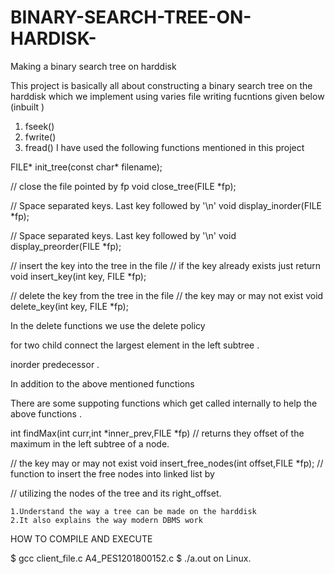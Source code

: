 # BINARY-SEARCH-TREE-ON-HARDISK-
Making a binary search tree on harddisk

This project is basically all about constructing a binary search tree on the harddisk which we implement using varies file writing fucntions
given below (inbuilt )
1. fseek()
2. fwrite()
3. fread()
I have used the following functions mentioned in this project 


FILE* init_tree(const char* filename);

// close the file pointed by fp
void close_tree(FILE *fp);

// Space separated keys. Last key followed by '\n'
void display_inorder(FILE *fp);

// Space separated keys. Last key followed by '\n'
void display_preorder(FILE *fp);

// insert the key into the tree in the file
// if the key already exists just return
void insert_key(int key, FILE *fp);

// delete the key from the tree in the file
// the key may or may not exist
void delete_key(int key, FILE *fp);


In the delete functions we use the delete policy 

for two child connect the largest element in the left subtree .

inorder predecessor .


In addition to the above mentioned functions 

There are some suppoting functions which get called internally to help the above functions .


int findMax(int curr,int *inner_prev,FILE *fp)  // returns they offset of the maximum in the left subtree of a node.


// the key may or may not exist
void insert_free_nodes(int offset,FILE *fp); // function to insert the free nodes into linked list  by 

// utilizing the nodes of the tree and its right_offset.
    
    1.Understand the way a tree can be made on the harddisk 
    2.It also explains the way modern DBMS work 
HOW TO COMPILE AND EXECUTE

$ gcc client_file.c A4_PES1201800152.c
$ ./a.out                                                                       on Linux.

